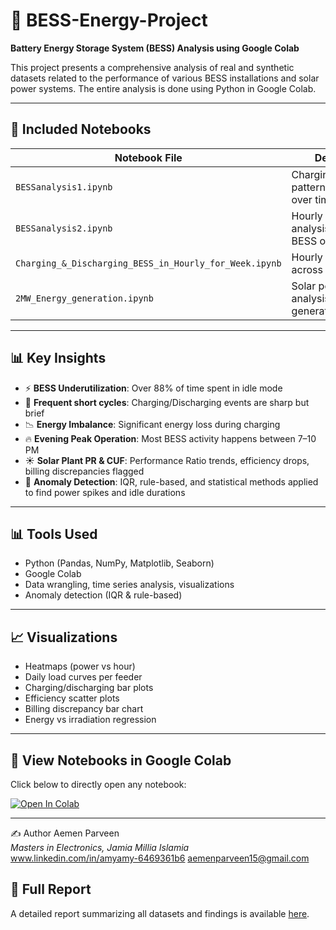 # 🔋 BESS-Energy-Project

**Battery Energy Storage System (BESS) Analysis using Google Colab**

This project presents a comprehensive analysis of real and synthetic datasets related to the performance of various BESS installations and solar power systems. The entire analysis is done using Python in Google Colab.

---

## 📂 Included Notebooks

| Notebook File | Description |
|---------------|-------------|
| `BESSanalysis1.ipynb` | Charging/Discharging pattern, delta energy over time |
| `BESSanalysis2.ipynb` | Hourly average analysis, heatmaps of BESS operation |
| `Charging_&_Discharging_BESS_in_Hourly_for_Week.ipynb` | Hourly power trends across days |
| `2MW_Energy_generation.ipynb` | Solar power plant analysis, billing vs generation |

---

## 📊 Key Insights

- ⚡ **BESS Underutilization**: Over 88% of time spent in idle mode  
- 🔁 **Frequent short cycles**: Charging/Discharging events are sharp but brief  
- 📉 **Energy Imbalance**: Significant energy loss during charging  
- 🔥 **Evening Peak Operation**: Most BESS activity happens between 7–10 PM  
- ☀️ **Solar Plant PR & CUF**: Performance Ratio trends, efficiency drops, billing discrepancies flagged  
- 🧠 **Anomaly Detection**: IQR, rule-based, and statistical methods applied to find power spikes and idle durations

---

## 📊 Tools Used

- Python (Pandas, NumPy, Matplotlib, Seaborn)
- Google Colab
- Data wrangling, time series analysis, visualizations
- Anomaly detection (IQR & rule-based)

---

## 📈 Visualizations

- Heatmaps (power vs hour)
- Daily load curves per feeder
- Charging/discharging bar plots
- Efficiency scatter plots
- Billing discrepancy bar chart
- Energy vs irradiation regression

---

## 📎 View Notebooks in Google Colab

Click below to directly open any notebook:

[![Open In Colab](https://colab.research.google.com/assets/colab-badge.svg)](https://colab.research.google.com/github/Aemen1503/BESS-Energy-Project/blob/main/BESSanalysis1.ipynb)

---

✍️ Author
Aemen Parveen  
_Masters in Electronics, Jamia Millia Islamia_  
www.linkedin.com/in/amyamy-6469361b6
aemenparveen15@gmail.com



## 📄 Full Report

A detailed report summarizing all datasets and findings is available [here](Final%20Report%20BESS.pdf).
